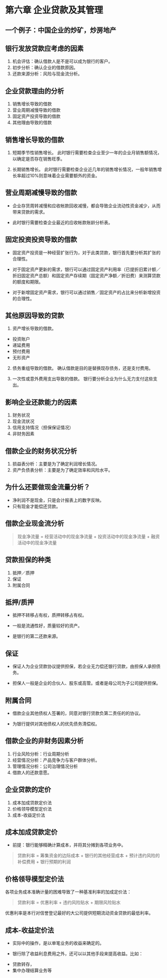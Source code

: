 # 第六章 企业贷款及其管理 #

## 一个例子：中国企业的炒矿，炒房地产 ##

## 银行发放贷款应考虑的因素 ##

1. 机会评估：确认借款人是不是可以成为银行的客户。
2. 初步分析：确认企业的借款原因。
3. 还款来源分析：风险与现金流分析。

## 企业贷款理由的分析 ##

1. 销售增长导致的借款
2. 营业周期减慢导致的借款
3. 固定资产投资导致的借款
4. 其他理由导致的借款

## 销售增长导致的借款 ##

1. 短期季节性销售增长。
此时银行需要检查企业至少一年的企业月销售额情况，以确定是否存在销售旺季。

2. 长期销售增长。
此时银行需要检查企业近几年的销售增长情况，一般年销售增长率超过10%则意味着企业需要额外的资金。

## 营业周期减慢导致的借款 ##

* 企业存货周转减慢和应收帐款回收减慢，都会导致企业流动性资金减少，从而带来贷款的需求。

* 此时银行需要检查企业最近的应收帐款账龄分析表。

## 固定投资投资导致的借款 ##

* 固定资产投资是一种经营扩张行为，对于此类贷款，银行首先要分析其扩张的合理性。

* 对于固定资产更新的需求，银行可以通过固定资产利用率（已提折旧累计额／折旧固定资产总额）和固定资产存续期（固定资产净额／折旧费）来测算贷款的额度和期限。

* 对于新增固定资产需求，银行可以通过销售／固定资产的占比来分析新增投资的合理性。

## 其他原因导致的贷款 ##

1. 资产增长导致的借款。
+ 投资账户
+ 递延费用
+ 预付费用
+ 无形资产

2. 债务重组导致的借款。
确认借款是目的是替换现存债务，还是支付费用。

3. 一次性或意外费用支出导致的借款。
银行要分析企业为什么无力支付这些支出。

## 影响企业还款能力的因素 ##

1. 财务状况
2. 现金流状况
3. 信用支持情况（担保保证情况）
4. 非财务因素

## 借款企业的财务状况分析 ##

1. 损益表分析：主要是为了确定利润增长情况。
2. 资产负债表分析：主要是为了确定效率和风险水平。



## 为什么还要做现金流量分析？ ##

* 净利润不是现金，只是会计报表上的数字反映。
* 只有现金才能偿还贷款。

## 借款企业现金流分析 ##

> 现金净流量 = 经营活动中的现金净流量 + 投资活动中的现金净流量 + 融资活动中的现金净流量


## 贷款担保的种类 ##

1. 抵押／质押
2. 保证
3. 附属合同

## 抵押/质押 ##

* 抵押不转移占有权，质押转移占有权。

* 一般是流通性好，质量较好的资产。

* 是银行的第二还款来源。

## 保证 ##

* 保证人为企业贷款协议提供担保，若企业无力偿还银行贷款，由担保人承担债务。

* 担保人一般是企业的合伙人、股东或高管。或者是母公司为子公司提供担保。

## 附属合同 ##

* 借款企业其他债权人签署的，同意对银行贷款负第二责任的的协议。

* 为银行提供对其他债权人的优先债务清偿权。

## 借款企业的非财务因素分析 ##

1. 行业风险分析：行业周期分析
2. 经营情况分析：产品竞争力与客户群体分析。
3. 管理情况分析：公司治理情况分析
4. 借款人的还款意愿。


## 企业贷款的定价 ##

1. 成本加成贷款定价法
2. 价格领导模型定价法
3. 成本-收益定价法

## 成本加成贷款定价 ##

* 前提：银行能够精确计算成本，并将其分摊到各项业务中。

> 贷款利率 = 筹集资金的边际成本 + 银行的其他经营成本 + 预计违约风险的补偿费用 + 银行预期的利润

## 价格领导模型定价法 ##

各项业务成本准确计量的困难导致了一种基准利率的加成定价法：

> 贷款利率 = 优惠利率 + 违约风险贴水 + 期限风险贴水

优惠利率是本行对信誉登记最好的大公司提供短期流动资金贷款的最低利率。

## 成本-收益定价法 ##

* 实际中的操作，是以单笔业务的收益来确定的。

* 银行除了收益利息费用之外，还可以以其他手段来提高收益。比如：
- 贷款转存，
- 集中办理结算业务等

